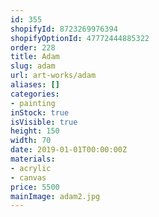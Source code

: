```yaml
---
id: 355
shopifyId: 8723269976394
shopifyOptionId: 47772444885322
order: 228
title: Adam
slug: adam
url: art-works/adam
aliases: []
categories:
- painting
inStock: true
isVisible: true
height: 150
width: 70
date: 2019-01-01T00:00:00Z
materials:
- acrylic
- canvas
price: 5500
mainImage: adam2.jpg
---
```

